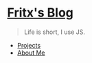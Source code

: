 # [Fritx's Blog](.)

> Life is short, I use JS.

- [Projects](projects/index.md)
- [About Me](aboutme.md)
